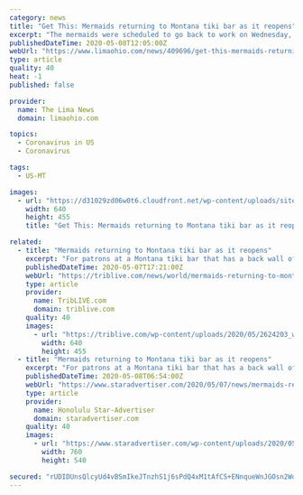 ```yaml
---
category: news
title: "Get This: Mermaids returning to Montana tiki bar as it reopens"
excerpt: "The mermaids were scheduled to go back to work on Wednesday, May 6, 2020, after the Montana governor's office clarified that hotel pools are included in his directive to ease coronavirus restrictions. (Larry Beckner/Great Falls Tribune via AP, File)"
publishedDateTime: 2020-05-08T12:05:00Z
webUrl: "https://www.limaohio.com/news/409696/get-this-mermaids-returning-to-montana-tiki-bar-as-it-reopens"
type: article
quality: 40
heat: -1
published: false

provider:
  name: The Lima News
  domain: limaohio.com

topics:
  - Coronavirus in US
  - Coronavirus

tags:
  - US-MT

images:
  - url: "https://d31029zd06w0t6.cloudfront.net/wp-content/uploads/sites/54/2020/05/web1_124858501-1f8878b5031e4837a9f507b63414cbee.jpg"
    width: 640
    height: 455
    title: "Get This: Mermaids returning to Montana tiki bar as it reopens"

related:
  - title: "Mermaids returning to Montana tiki bar as it reopens"
    excerpt: "For patrons at a Montana tiki bar that has a back wall of a window into a motel swimming pool, it’s typical to see mermaids in the water five nights a week. So as the owner of the O’Haire Motor Inn an"
    publishedDateTime: 2020-05-07T17:21:00Z
    webUrl: "https://triblive.com/news/world/mermaids-returning-to-montana-tiki-bar-as-it-reopens/"
    type: article
    provider:
      name: TribLIVE.com
      domain: triblive.com
    quality: 40
    images:
      - url: "https://triblive.com/wp-content/uploads/2020/05/2624203_web1_2624203-1f8878b5031e4837a9f507b63414cbee.jpg"
        width: 640
        height: 455
  - title: "Mermaids returning to Montana tiki bar as it reopens"
    excerpt: "For patrons at a Montana tiki bar that has a back wall of a window into a motel swimming pool, it’s typical to see mermaids in the water five nights a week. So as the owner of the O’Haire Motor Inn and the Sip ‘n Dip Lounge in Great Falls began preparing to reopen the bar after eights weeks of coronavirus-related restrictions, she wanted ..."
    publishedDateTime: 2020-05-08T06:54:00Z
    webUrl: "https://www.staradvertiser.com/2020/05/07/news/mermaids-returning-to-montana-tiki-bar-as-it-reopens/"
    type: article
    provider:
      name: Honolulu Star-Advertiser
      domain: staradvertiser.com
    quality: 40
    images:
      - url: "https://www.staradvertiser.com/wp-content/uploads/2020/05/web1_9958682-1f8878b5031e4837a9f507b63414cbee.jpg"
        width: 760
        height: 540

secured: "rUDIDUnsQlcyUd4vBSmIkeJTnzhS1j6sPdQ4xM1tAfCS+ENnqueWnJGOsn2WdRND0Dp8ZzG8S4VmU6ccC8ZVNiJ03IE+291+7bmRSnbDNFO01ctleEYRE1WpXpal4JsuoUwskyJ1UrQYnYp5htALhEkRewP2MaOrg17oX6UFuhTxDsp2tnYIO1dB0IXMrfXBlm24KyVpQBywLS93avMm7eu/FHhGEAuBqVxVRr+viKIJvntjJ+tvM4B2yl5XeOPRTtZeV8+2+AznkmAZ1ShMjs6uccvmFMnhafOFvaIcLDwaO86pu5ybHNZmQ4gTERVw;kArJPyo33HhSpVGrud6FbA=="
---
```


